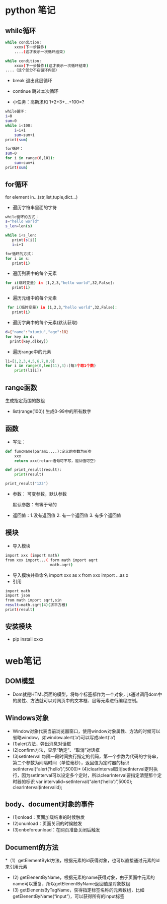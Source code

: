 # python 笔记
## while循环
```bash
while condition:
    xxxx(下一步操作)
    ....(这才表示一次循环结束)

while condition:
    xxxx(下一步操作)(这才表示一次循环结束)
....（这个部分不在循环内部）
```
* break 退出此层循环
* continue 跳过本次循环

* 小任务：高斯求和 1+2+3+...+100=?
```bash
while循环：
i=0
sum=0
while i<100:
    i=i+1
    sum=sum+i
print(sum)

for循环：
sum=0
for i in range(0,101):
    sum=sum+i
print(sum)
```
## for循环
 for element in...(str,list,tuple,dict...)
 * 遍历字符串里面的字符
 ```bash
 while循环的方式：
 s="hello world"
 s_len=len(s)

 while i<s_len:
    print(s[i])
    i=i+1

for循环的方式：
for i in s:
    print(i)
 ```

 * 遍历列表中的每个元素
 ```bash
 for i(临时变量) in [1,2,3,"hello world",32,False]:
    print(i)
 ```

 * 遍历元组中的每个元素
 ```bash
  for i(临时变量) in (1,2,3,"hello world",32,False):
    print(i)
 ```

 * 遍历字典中的每个元素(默认获取)
  ```bash
  d={"name":"xiuxiu","age":18}
  for key in d:
    print(key,d[key])
 ```
* 遍历range中的元素
```python
l1=[1,2,3,4,5,6,7,8,9]
for i in range(0,len(11),3):(每3个取1个数)
    print(l1[i])
```
 ## range函数
 生成指定范围的数组
* list(range(100)) 生成0-99中的所有数字

## 函数
* 写法：
```python 
def funcName(param1....):定义的参数为形参
    xxx
    return xxx(return语句可不写，返回值可空)

def print_result(result):
    print(result)

print_result("123")
```

* 参数：
可变参数，默认参数

  默认参数：有等于号的

* 返回值：1.没有返回值 2. 有一个返回值 3. 有多个返回值

## 模块
* 导入模块
```bash
import xxx (import math)
from xxx import...( form math import aqrt
                    math.aqrt)
```

* 导入模块并重命名
import xxx as x
from xxx import ...as x
 * 引用
 ```bash
 import math 
 import json
 from math import sqrt,sin
 result=math.sqrt(4)(求平方根)
 print(result)
 ```
## 安装模块 
* pip install xxxx

# web笔记
## DOM模型
* Dom就是HTML页面的模型，将每个标签都作为一个对象，js通过调用dom中的属性、方法就可以对网页中的文本框、层等元素进行编程控制。

## Windows对象
* Window对象代表当前浏览器窗口，使用window对象属性、方法的时候可以省略window，如window.alert(‘a’)可以写成alert(‘a’)
* (1)alert方法，弹出消息对话框
* (2)confirm方法，显示“确定”、“取消”对话框
* (3)setInterval 每隔一段时间执行指定的代码，第一个参数为代码的字符串，第二个参数为间隔时间（单位毫秒），返回值为定时器的标识 setInterval(“alert(‘hello’)”,5000)* (4)clearInterval取消setInterval定时执行，因为setInterval可以设定多个定时，所以clearInterval要指定清楚那个定时器的标识
               var intervalid=setInterval(“alert(‘hello’)”,5000);
               clearInterval(intervalid);

## body、document对象的事件
* (1)onload：页面加载结束的时候触发
* (2)onunload：页面关闭的时候触发
* (3)onbeforeunload：在网页准备关闭后触发

## Document的方法
*（1）getElementById方法，根据元素的id获得对象，也可以直接通过元素的id来引用元素
* (2) getElenentByName，根据元素的name获得对象，由于页面中元素的name可以重复，所以getElenentByName返回值是对象数组
* (3) getElenentsByTagName，获得指定标签名称的元素数组，比如getElenentByName(“input”)，可以获得所有的input标签
